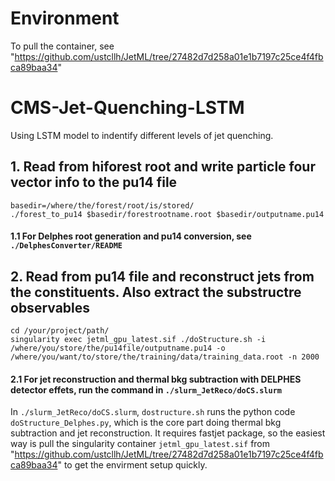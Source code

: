 # Environment
To pull the container, see "https://github.com/ustcllh/JetML/tree/27482d7d258a01e1b7197c25ce4f4fbca89baa34"

# CMS-Jet-Quenching-LSTM
Using LSTM model to indentify different levels of jet quenching. 

## 1. Read from hiforest root and write particle four vector info to the pu14 file
```
basedir=/where/the/forest/root/is/stored/
./forest_to_pu14 $basedir/forestrootname.root $basedir/outputname.pu14
```
#### 1.1 For Delphes root generation and pu14 conversion, see `./DelphesConverter/README`

## 2. Read from pu14 file and reconstruct jets from the constituents. Also extract the substructre observables
```
cd /your/project/path/
singularity exec jetml_gpu_latest.sif ./doStructure.sh -i /where/you/store/the/pu14file/outputname.pu14 -o /where/you/want/to/store/the/training/data/training_data.root -n 2000
```
#### 2.1 For jet reconstruction and thermal bkg subtraction with DELPHES detector effets, run the command in `./slurm_JetReco/doCS.slurm`

In `./slurm_JetReco/doCS.slurm`, `dostructure.sh` runs the python code `doStructure_Delphes.py`, which is the core part doing thermal bkg subtraction and jet reconstruction. It requires fastjet package, so the easiest way is pull the singularity container `jetml_gpu_latest.sif` from "https://github.com/ustcllh/JetML/tree/27482d7d258a01e1b7197c25ce4f4fbca89baa34" to get the envirment setup quickly. 
